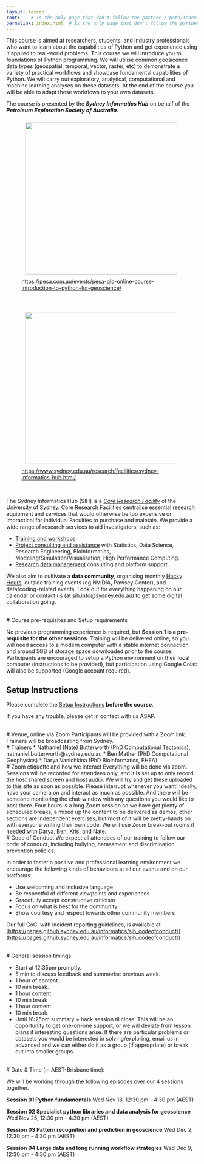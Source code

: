 ```yaml
---
layout: lesson
root: .  # Is the only page that don't follow the partner /:path/index.html
permalink: index.html  # Is the only page that don't follow the partner /:path/index.html
---
```


This course is aimed at researchers, students, and industry professionals who want to learn about the capabilities of Python and get experience using it applied to real-world problems. This course we will introduce you to foundations of Python programming. We will utilise common geosicence data types (geospatial, temporal, vector, raster, etc) to demonstrate a variety of practical workflows and showcase fundamental capabilities of Python. We will carry out exploratory, analytical, computational and machine learning analyses on these datasets. At the end of the course you will be able to adapt these workflows to your own datasets. 

The course is presented by the ***Sydney Informatics Hub*** on behalf of the ***Petroleum Exploration Society of Australia***.

<figure>
  <img src="{{ page.root }}/fig/pesa.jpg" style="margin:10px;width:400px"/>
  <figcaption>  <a href="https://pesa.com.au/events/pesa-qld-online-course-introduction-to-python-for-geoscience/">https://pesa.com.au/events/pesa-qld-online-course-introduction-to-python-for-geoscience/</a></figcaption>
</figure><br>

<figure>
  <img src="{{ page.root }}/fig/SIH_logo.jpg" style="margin:10px;width:400px"/>
  <figcaption>  <a href="https://www.sydney.edu.au/research/facilities/sydney-informatics-hub.html">https://www.sydney.edu.au/research/facilities/sydney-informatics-hub.html/</a></figcaption>
</figure><br>

The Sydney Informatics Hub (SIH) is a _[Core Research Facility](https://sydney.edu.au/research/facilities.html)_ of the University of Sydney. Core Research Facilities centralise essential research equipment and services that would otherwise be too expensive or impractical for individual Faculties to purchase and maintain. We provide a wide range of research services to aid investigators, such as:

* [Training and workshops](https://sydney.edu.au/research/facilities/sydney-informatics-hub/workshops-and-training.html)
* [Project consulting and assistance](https://sydney.edu.au/research/facilities/sydney-informatics-hub/project-support.html) with Statistics, Data Science, Research Engineering, Bioinformatics, Modeling/Simulation/Visualisation, High Performance Computing.
* [Research data management](https://sydney.edu.au/research/facilities/sydney-informatics-hub/digital-research-infrastructure.html) consulting and platform support.

We also aim to cultivate a **data community**, organising monthly [Hacky Hours](https://sydney.edu.au/research/facilities/sydney-informatics-hub/workshops-and-training/hacky-hour.html), outside training events (eg NVIDIA, Pawsey Center), and data/coding-related events. Look out for everything happening on our [calendar](https://www.sydney.edu.au/research/facilities/sydney-informatics-hub/workshops-and-training/training-calendar.html) or contact us (at sih.info@sydney.edu.au) to get some digital collaboration going.


<br>
# Course pre-requisites and Setup requirements

No previous programming experience is required, but **Session 1 is a pre-requisite for the other sessions**. Training will be delivered online, so you will need access to a modern computer with a stable internet connection and around 5GB of storage space downloaded prior to the course. Participants are encouraged to setup a Python environment on their local computer (instructions to be provided), but participation using Google Colab will also be supported (Google account required).

## Setup Instructions
Please complete the [Setup Instructions](https://sydney-informatics-hub.github.io/geopython/setup.html) **before the course**.

If you have any trouble, please get in contact with us ASAP.


<br>
# Venue, online via Zoom
Participants will be provided with a Zoom link. Trainers will be broadcasting from Sydney.



<br>
# Trainers
* Nathaniel (Nate) Butterworth (PhD Computational Tectonics), nathaniel.butterworth@sydney.edu.au
* Ben Mather (PhD Computational Geophysics)
* Darya Vanichkina (PhD Bioinformatics, FHEA) 

<br>
# Zoom etiquette and how we interact
Everything will be done via zoom. Sessions will be recorded for attendees only, and it is set up to only record the host shared screen and host audio. We will try and get these uploaded to this site as soon as possible. 
Please interrupt whenever you want! Ideally, have your camera on and interact as much as possible. And there will be someone monitoring the chat-window with any questions you would like to post there.  Four hours is a long Zoom session so we have got plenty of scheduled breaks, a mixed up the content to be delivered as demos, other sections are independent exercises, but most of it will be pretty-hands on with everyone writing their own code. 
We will use Zoom break-out rooms if needed with Darya, Ben, Kris, and Nate.

<br>
# Code of Conduct
We expect all attendees of our training to follow our code of conduct, including bullying, harassment and discrimination prevention policies.

In order to foster a positive and professional learning environment we encourage the following kinds of behaviours at all our events and on our platforms:

* Use welcoming and inclusive language
* Be respectful of different viewpoints and experiences
* Gracefully accept constructive criticism
* Focus on what is best for the community
* Show courtesy and respect towards other community members

Our full CoC, with incident reporting guidelines, is available at [https://pages.github.sydney.edu.au/informatics/sih_codeofconduct/](https://pages.github.sydney.edu.au/informatics/sih_codeofconduct/)

<br>
# General session timings

* Start at 12:35pm promptly. 
* 5 min to discuss feedback and summarise previous week.
* 1 hour of content.
* 10 min break.
* 1 hour content
* 10 min break
* 1 hour content
* 10 min break
* Until 16:25pm summary + hack session til close. This will be an opportunity to get one-on-one support, or we will deviate from lesson plans if interesting questions arise. If there are particular problems or datasets you would be interested in solving/exploring, email us in advanced and we can either do it as a group (if appropriate) or break out into smaller groups.

<br>
# Date & Time (in AEST-Brisbane time):	

We will be working through the following episodes over our 4 sessions together.

**Session 01 Python fundamentals**
Wed Nov 18, 12:30 pm - 4:30 pm (AEST)

**Session 02 Specialist python libraries and data analysis for geoscience**
Wed Nov 25, 12:30 pm - 4:30 pm (AEST)

**Session 03 Pattern recognition and prediction in geoscience**
Wed Dec 2, 12:30 pm - 4:30 pm (AEST)

**Session 04 Large data and long running workflow strategies**
Wed Dec 9, 12:30 pm - 4:30 pm (AEST)


